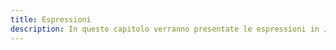 ```yaml
---
title: Espressioni
description: In questo capitolo verranno presentate le espressioni in JavaScript. Verranno illustrate le regole per la creazione e l'utilizzo delle espressioni, e la loro valutazione.
---
```

